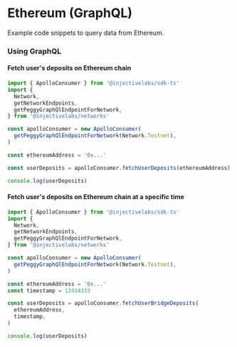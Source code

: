 # Ethereum (GraphQL)

Example code snippets to query data from Ethereum.

### Using GraphQL

#### Fetch user's deposits on Ethereum chain

```ts
import { ApolloConsumer } from '@injectivelabs/sdk-ts'
import {
  Network,
  getNetworkEndpoints,
  getPeggyGraphQlEndpointForNetwork,
} from '@injectivelabs/networks'

const apolloConsumer = new ApolloConsumer(
  getPeggyGraphQlEndpointForNetwork(Network.Testnet),
)

const ethereumAddress = '0x...'

const userDeposits = apolloConsumer.fetchUserDeposits(ethereumAddress)

console.log(userDeposits)
```

#### Fetch user's deposits on Ethereum chain at a specific time

```ts
import { ApolloConsumer } from '@injectivelabs/sdk-ts'
import {
  Network,
  getNetworkEndpoints,
  getPeggyGraphQlEndpointForNetwork,
} from '@injectivelabs/networks'

const apolloConsumer = new ApolloConsumer(
  getPeggyGraphQlEndpointForNetwork(Network.Testnet),
)

const ethereumAddress = '0x...'
const timestamp = 13434333

const userDeposits = apolloConsumer.fetchUserBridgeDeposits(
  ethereumAddress,
  timestamp,
)

console.log(userDeposits)
```
